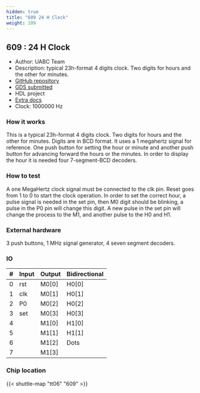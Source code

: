 ```yaml
---
hidden: true
title: "609 24 H Clock"
weight: 109
---
```


## 609 : 24 H Clock

* Author: UABC Team
* Description: typical 23h-format 4 digits clock. Two digits for hours and the other for minutes.
* [GitHub repository](https://github.com/Miguelgrc032024/UABCReloj)
* [GDS submitted](https://github.com/Miguelgrc032024/UABCReloj/actions/runs/8458389680)
* HDL project
* [Extra docs](None)
* Clock: 1000000 Hz

<!---

This file is used to generate your project datasheet. Please fill in the information below and delete any unused
sections.

You can also include images in this folder and reference them in the markdown. Each image must be less than
512 kb in size, and the combined size of all images must be less than 1 MB.
-->


### How it works

This is a typical 23h-format 4 digits clock. Two digits for hours and the other for minutes. Digits are in BCD format. It uses a 1 megahertz signal for reference.  One push button for setting the hour or minute and another push button for advancing forward the hours or the minutes. In order to display the hour it is needed four 7-segment-BCD decoders.

### How to test

A one MegaHertz clock signal must be connected to the clk pin. Reset goes from 1 to 0 to start the clock operation. In order to set the correct hour, a pulse signal is needed in the set pin, then M0 digit should be blinking, a pulse in the P0 pin will change this digit. A new pulse in the set pin will change the process to the M1, and another pulse to the H0 and H1.

### External hardware

3 push buttons,
1 MHz signal generator,
4 seven segment decoders.


### IO

| # | Input          | Output         | Bidirectional   |
| - | -------------- | -------------- | --------------- |
| 0 | rst | M0[0] | H0[0] |
| 1 | clk | M0[1] | H0[1] |
| 2 | P0 | M0[2] | H0[2] |
| 3 | set | M0[3] | H0[3] |
| 4 |  | M1[0] | H1[0] |
| 5 |  | M1[1] | H1[1] |
| 6 |  | M1[2] | Dots |
| 7 |  | M1[3] |  |

### Chip location

{{< shuttle-map "tt06" "609" >}}
